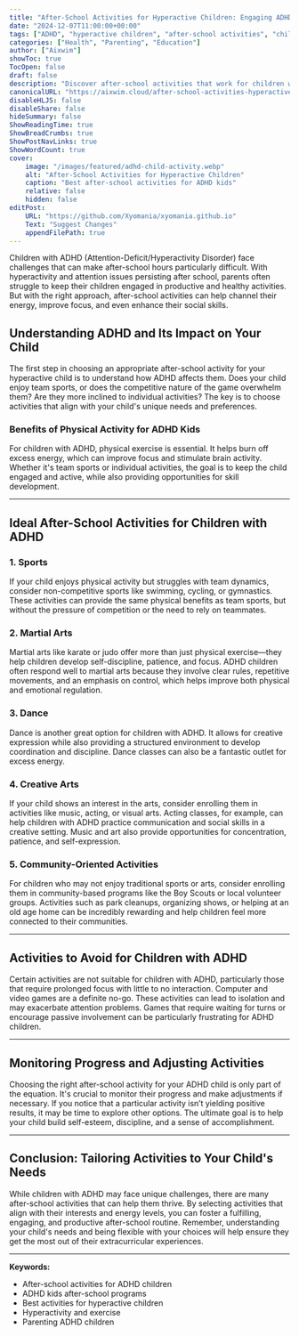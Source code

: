 ```yaml
---
title: "After-School Activities for Hyperactive Children: Engaging ADHD Kids"
date: "2024-12-07T11:00:00+00:00"
tags: ["ADHD", "hyperactive children", "after-school activities", "children's health", "parenting tips"]
categories: ["Health", "Parenting", "Education"]
author: ["Aixwim"]
showToc: true
TocOpen: false
draft: false
description: "Discover after-school activities that work for children with ADHD. Explore sports, arts, and other activities that help channel energy, improve focus, and build social skills."
canonicalURL: "https://aixwim.cloud/after-school-activities-hyperactive-child"
disableHLJS: false
disableShare: false
hideSummary: false
ShowReadingTime: true
ShowBreadCrumbs: true
ShowPostNavLinks: true
ShowWordCount: true
cover:
    image: "/images/featured/adhd-child-activity.webp"
    alt: "After-School Activities for Hyperactive Children"
    caption: "Best after-school activities for ADHD kids"
    relative: false
    hidden: false
editPost:
    URL: "https://github.com/Xyomania/xyomania.github.io"
    Text: "Suggest Changes"
    appendFilePath: true
---
```


Children with ADHD (Attention-Deficit/Hyperactivity Disorder) face challenges that can make after-school hours particularly difficult. With hyperactivity and attention issues persisting after school, parents often struggle to keep their children engaged in productive and healthy activities. But with the right approach, after-school activities can help channel their energy, improve focus, and even enhance their social skills.

<!--more-->

## Understanding ADHD and Its Impact on Your Child

The first step in choosing an appropriate after-school activity for your hyperactive child is to understand how ADHD affects them. Does your child enjoy team sports, or does the competitive nature of the game overwhelm them? Are they more inclined to individual activities? The key is to choose activities that align with your child's unique needs and preferences.

### Benefits of Physical Activity for ADHD Kids
For children with ADHD, physical exercise is essential. It helps burn off excess energy, which can improve focus and stimulate brain activity. Whether it's team sports or individual activities, the goal is to keep the child engaged and active, while also providing opportunities for skill development.

---

## Ideal After-School Activities for Children with ADHD

### 1. **Sports**
If your child enjoys physical activity but struggles with team dynamics, consider non-competitive sports like swimming, cycling, or gymnastics. These activities can provide the same physical benefits as team sports, but without the pressure of competition or the need to rely on teammates.

### 2. **Martial Arts**
Martial arts like karate or judo offer more than just physical exercise—they help children develop self-discipline, patience, and focus. ADHD children often respond well to martial arts because they involve clear rules, repetitive movements, and an emphasis on control, which helps improve both physical and emotional regulation.

### 3. **Dance**
Dance is another great option for children with ADHD. It allows for creative expression while also providing a structured environment to develop coordination and discipline. Dance classes can also be a fantastic outlet for excess energy.

### 4. **Creative Arts**
If your child shows an interest in the arts, consider enrolling them in activities like music, acting, or visual arts. Acting classes, for example, can help children with ADHD practice communication and social skills in a creative setting. Music and art also provide opportunities for concentration, patience, and self-expression.

### 5. **Community-Oriented Activities**
For children who may not enjoy traditional sports or arts, consider enrolling them in community-based programs like the Boy Scouts or local volunteer groups. Activities such as park cleanups, organizing shows, or helping at an old age home can be incredibly rewarding and help children feel more connected to their communities.

---

## Activities to Avoid for Children with ADHD

Certain activities are not suitable for children with ADHD, particularly those that require prolonged focus with little to no interaction. Computer and video games are a definite no-go. These activities can lead to isolation and may exacerbate attention problems. Games that require waiting for turns or encourage passive involvement can be particularly frustrating for ADHD children.

---

## Monitoring Progress and Adjusting Activities

Choosing the right after-school activity for your ADHD child is only part of the equation. It's crucial to monitor their progress and make adjustments if necessary. If you notice that a particular activity isn’t yielding positive results, it may be time to explore other options. The ultimate goal is to help your child build self-esteem, discipline, and a sense of accomplishment.

---

## Conclusion: Tailoring Activities to Your Child's Needs

While children with ADHD may face unique challenges, there are many after-school activities that can help them thrive. By selecting activities that align with their interests and energy levels, you can foster a fulfilling, engaging, and productive after-school routine. Remember, understanding your child's needs and being flexible with your choices will help ensure they get the most out of their extracurricular experiences.

---

**Keywords:**
- After-school activities for ADHD children
- ADHD kids after-school programs
- Best activities for hyperactive children
- Hyperactivity and exercise
- Parenting ADHD children
